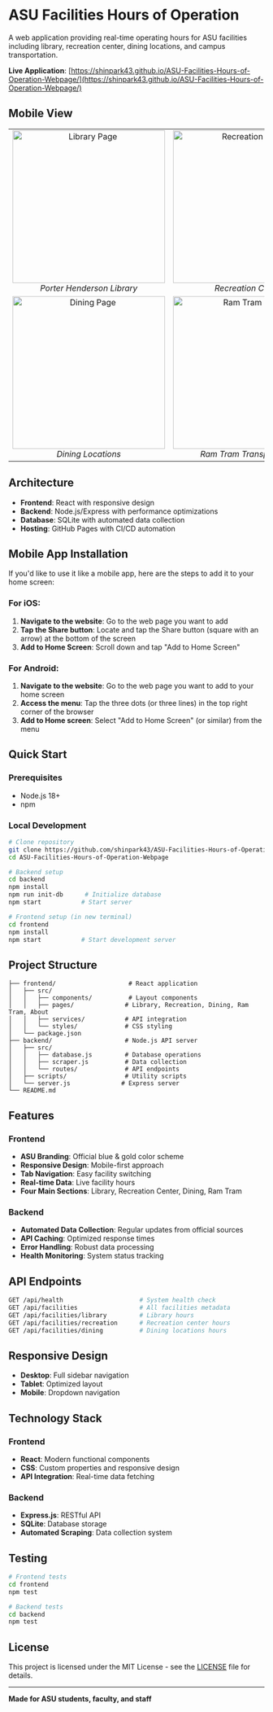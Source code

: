 # ASU Facilities Hours of Operation

A web application providing real-time operating hours for ASU facilities including library, recreation center, dining locations, and campus transportation.

**Live Application**: [https://shinpark43.github.io/ASU-Facilities-Hours-of-Operation-Webpage/](https://shinpark43.github.io/ASU-Facilities-Hours-of-Operation-Webpage/)

## Mobile View

<div align="center">
  <table>
    <tr>
      <td align="center">
        <img src="images/screenshots/library-page.png" width="300" alt="Library Page"/>
        <br/>
        <em>Porter Henderson Library</em>
      </td>
      <td align="center">
        <img src="images/screenshots/recreation-page.png" width="300" alt="Recreation Page"/>
        <br/>
        <em>Recreation Center</em>
      </td>
    </tr>
    <tr>
      <td align="center">
        <img src="images/screenshots/dining-page.png" width="300" alt="Dining Page"/>
        <br/>
        <em>Dining Locations</em>
      </td>
      <td align="center">
        <img src="images/screenshots/ramtram-page.png" width="300" alt="Ram Tram Page"/>
        <br/>
        <em>Ram Tram Transportation</em>
      </td>
    </tr>
  </table>
</div>

## Architecture

- **Frontend**: React with responsive design
- **Backend**: Node.js/Express with performance optimizations
- **Database**: SQLite with automated data collection
- **Hosting**: GitHub Pages with CI/CD automation

## Mobile App Installation

If you'd like to use it like a mobile app, here are the steps to add it to your home screen:

### For iOS:
1. **Navigate to the website**: Go to the web page you want to add
2. **Tap the Share button**: Locate and tap the Share button (square with an arrow) at the bottom of the screen
3. **Add to Home Screen**: Scroll down and tap "Add to Home Screen"

### For Android:
1. **Navigate to the website**: Go to the web page you want to add to your home screen
2. **Access the menu**: Tap the three dots (or three lines) in the top right corner of the browser
3. **Add to Home screen**: Select "Add to Home Screen" (or similar) from the menu

## Quick Start

### Prerequisites
- Node.js 18+
- npm

### Local Development
```bash
# Clone repository
git clone https://github.com/shinpark43/ASU-Facilities-Hours-of-Operation-Webpage.git
cd ASU-Facilities-Hours-of-Operation-Webpage

# Backend setup
cd backend
npm install
npm run init-db      # Initialize database
npm start           # Start server

# Frontend setup (in new terminal)
cd frontend
npm install
npm start           # Start development server
```

## Project Structure

```
├── frontend/                    # React application
│   ├── src/
│   │   ├── components/          # Layout components
│   │   ├── pages/              # Library, Recreation, Dining, Ram Tram, About
│   │   ├── services/           # API integration
│   │   └── styles/             # CSS styling
│   └── package.json
├── backend/                    # Node.js API server
│   ├── src/
│   │   ├── database.js         # Database operations
│   │   ├── scraper.js          # Data collection
│   │   └── routes/             # API endpoints
│   ├── scripts/                # Utility scripts
│   └── server.js              # Express server
└── README.md
```

## Features

### Frontend
- **ASU Branding**: Official blue & gold color scheme
- **Responsive Design**: Mobile-first approach
- **Tab Navigation**: Easy facility switching
- **Real-time Data**: Live facility hours
- **Four Main Sections**: Library, Recreation Center, Dining, Ram Tram

### Backend
- **Automated Data Collection**: Regular updates from official sources
- **API Caching**: Optimized response times
- **Error Handling**: Robust data processing
- **Health Monitoring**: System status tracking

## API Endpoints

```bash
GET /api/health                     # System health check
GET /api/facilities                 # All facilities metadata
GET /api/facilities/library         # Library hours
GET /api/facilities/recreation      # Recreation center hours
GET /api/facilities/dining          # Dining locations hours
```

## Responsive Design

- **Desktop**: Full sidebar navigation
- **Tablet**: Optimized layout
- **Mobile**: Dropdown navigation

## Technology Stack

### Frontend
- **React**: Modern functional components
- **CSS**: Custom properties and responsive design
- **API Integration**: Real-time data fetching

### Backend
- **Express.js**: RESTful API
- **SQLite**: Database storage
- **Automated Scraping**: Data collection system

## Testing

```bash
# Frontend tests
cd frontend
npm test

# Backend tests
cd backend
npm test
```

## License

This project is licensed under the MIT License - see the [LICENSE](LICENSE) file for details.

---

**Made for ASU students, faculty, and staff**
